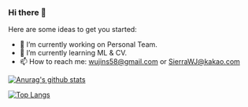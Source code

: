 ### Hi there 👋

Here are some ideas to get you started:

- 🔭 I’m currently working on Personal Team.
- 🌱 I’m currently learning ML & CV.
- 📫 How to reach me: wujins58@gmail.com or SierraWJ@kakao.com

[![Anurag's github stats](https://github-readme-stats.vercel.app/api?username=SierraWJ&show_icons=true&theme=radical)](https://github.com/anuraghazra/github-readme-stats)

[![Top Langs](https://github-readme-stats.vercel.app/api/top-langs/?username=SierraWJ)](https://github.com/anuraghazra/github-readme-stats)
